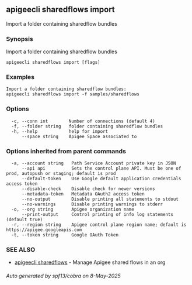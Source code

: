 ## apigeecli sharedflows import

Import a folder containing sharedflow bundles

### Synopsis

Import a folder containing sharedflow bundles

```
apigeecli sharedflows import [flags]
```

### Examples

```
Import a folder containing sharedflow bundles:
apigeecli sharedflows import -f samples/sharedflows
```

### Options

```
  -c, --conn int        Number of connections (default 4)
  -f, --folder string   folder containing sharedflow bundles
  -h, --help            help for import
      --space string    Apigee Space associated to
```

### Options inherited from parent commands

```
  -a, --account string   Path Service Account private key in JSON
      --api api          Sets the control plane API. Must be one of prod, autopush or staging; default is prod
      --default-token    Use Google default application credentials access token
      --disable-check    Disable check for newer versions
      --metadata-token   Metadata OAuth2 access token
      --no-output        Disable printing all statements to stdout
      --no-warnings      Disable printing warnings to stderr
  -o, --org string       Apigee organization name
      --print-output     Control printing of info log statements (default true)
  -r, --region string    Apigee control plane region name; default is https://apigee.googleapis.com
  -t, --token string     Google OAuth Token
```

### SEE ALSO

* [apigeecli sharedflows](apigeecli_sharedflows.md)	 - Manage Apigee shared flows in an org

###### Auto generated by spf13/cobra on 8-May-2025
